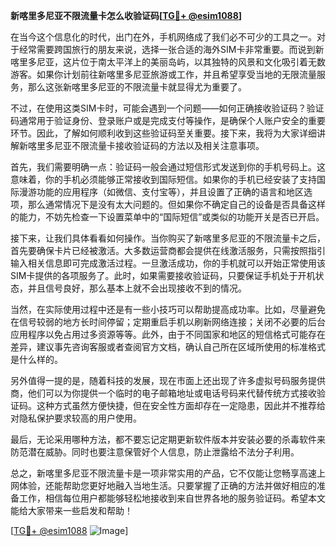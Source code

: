 **新喀里多尼亚不限流量卡怎么收验证码[[TG💪+ @esim1088](https://t.me/s/esim1088)]**

在当今这个信息化的时代，出门在外，手机网络成了我们必不可少的工具之一。对于经常需要跨国旅行的朋友来说，选择一张合适的海外SIM卡非常重要。而说到新喀里多尼亚，这片位于南太平洋上的美丽岛屿，以其独特的风景和文化吸引着无数游客。如果你计划前往新喀里多尼亚旅游或工作，并且希望享受当地的无限流量服务，那么这张新喀里多尼亚的不限流量卡就显得尤为重要了。

不过，在使用这类SIM卡时，可能会遇到一个问题——如何正确接收验证码？验证码通常用于验证身份、登录账户或是完成支付等操作，是确保个人账户安全的重要环节。因此，了解如何顺利收到这些验证码至关重要。接下来，我将为大家详细讲解新喀里多尼亚不限流量卡接收验证码的方法以及相关注意事项。

首先，我们需要明确一点：验证码一般会通过短信形式发送到你的手机号码上。这意味着，你的手机必须能够正常接收到国际短信。如果你的手机已经安装了支持国际漫游功能的应用程序（如微信、支付宝等），并且设置了正确的语言和地区选项，那么通常情况下是没有太大问题的。但如果你不确定自己的设备是否具备这样的能力，不妨先检查一下设置菜单中的“国际短信”或类似的功能开关是否已开启。

接下来，让我们具体看看如何操作。当你购买了新喀里多尼亚的不限流量卡之后，首先要确保卡片已经被激活。大多数运营商都会提供在线激活服务，只需按照指引输入相关信息即可完成激活过程。一旦激活成功，你的手机就可以开始正常使用该SIM卡提供的各项服务了。此时，如果需要接收验证码，只要保证手机处于开机状态，并且信号良好，那么基本上就不会出现接收不到的情况。

当然，在实际使用过程中还是有一些小技巧可以帮助提高成功率。比如，尽量避免在信号较弱的地方长时间停留；定期重启手机以刷新网络连接；关闭不必要的后台应用程序以免占用过多资源等等。此外，由于不同国家和地区的短信格式可能存在差异，建议事先咨询客服或者查阅官方文档，确认自己所在区域所使用的标准格式是什么样的。

另外值得一提的是，随着科技的发展，现在市面上还出现了许多虚拟号码服务提供商，他们可以为你提供一个临时的电子邮箱地址或电话号码来代替传统方式接收验证码。这种方式虽然方便快捷，但在安全性方面却存在一定隐患，因此并不推荐给对隐私保护要求较高的用户使用。

最后，无论采用哪种方法，都不要忘记定期更新软件版本并安装必要的杀毒软件来防范潜在威胁。同时也要注意保管好个人信息，防止泄露给不法分子利用。

总之，新喀里多尼亚不限流量卡是一项非常实用的产品，它不仅能让您畅享高速上网体验，还能帮助您更好地融入当地生活。只要掌握了正确的方法并做好相应的准备工作，相信每位用户都能够轻松地接收到来自世界各地的服务验证码。希望本文能给大家带来一些启发和帮助！

[[TG💪+ @esim1088](https://t.me/s/esim1088) ![Image](https://i.postimg.cc/4NQfJmqS/Snipaste-2025-05-13-00-14-12.png)]